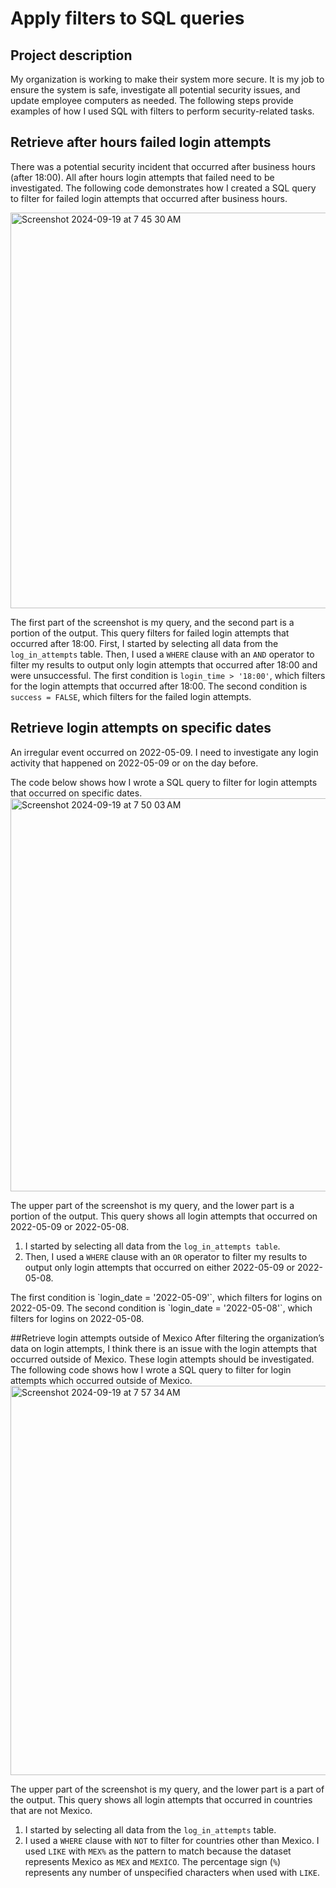 # Apply filters to SQL queries

## Project description
My organization is working to make their system more secure. It is my job to ensure the system
is safe, investigate all potential security issues, and update employee computers as needed.
The following steps provide examples of how I used SQL with filters to perform
security-related tasks.

## Retrieve after hours failed login attempts
There was a potential security incident that occurred after business hours (after 18:00). All after
hours login attempts that failed need to be investigated.
The following code demonstrates how I created a SQL query to filter for failed login attempts
that occurred after business hours.

<img width="633" alt="Screenshot 2024-09-19 at 7 45 30 AM" src="https://github.com/user-attachments/assets/09fd12c3-c666-4bcb-ab3b-3609c1e20a2a">

The first part of the screenshot is my query, and the second part is a portion of the output.
This query filters for failed login attempts that occurred after 18:00. First, I started by selecting
all data from the `log_in_attempts` table. Then, I used a `WHERE` clause with an `AND` operator
to filter my results to output only login attempts that occurred after 18:00 and were
unsuccessful. The first condition is `login_time > '18:00'`, which filters for the login
attempts that occurred after 18:00. The second condition is `success = FALSE`, which filters
for the failed login attempts.

## Retrieve login attempts on specific dates
An irregular event occurred on 2022-05-09. I need to investigate any login activity that happened on 2022-05-09
or on the day before.

The code below shows how I wrote a SQL query to filter for login attempts that
occurred on specific dates.
<img width="629" alt="Screenshot 2024-09-19 at 7 50 03 AM" src="https://github.com/user-attachments/assets/4d04bfc4-36fb-405d-895f-773f5c375d9a">

The upper part of the screenshot is my query, and the lower part is a portion of the output.
This query shows all login attempts that occurred on 2022-05-09 or 2022-05-08. 
1) I started by selecting all data from the `log_in_attempts table`.
2) Then, I used a `WHERE` clause with an `OR` operator to filter my results to output only login attempts that occurred on either
2022-05-09 or 2022-05-08.
<div>The first condition is `login_date = '2022-05-09'`, which filters for logins on 2022-05-09. The second condition is `login_date = '2022-05-08'`, which filters for logins on 2022-05-08.</div>

##Retrieve login attempts outside of Mexico
After filtering the organization’s data on login attempts, I think there is an issue with the
login attempts that occurred outside of Mexico. These login attempts should be investigated.
The following code shows how I wrote a SQL query to filter for login attempts which
occurred outside of Mexico.
<img width="623" alt="Screenshot 2024-09-19 at 7 57 34 AM" src="https://github.com/user-attachments/assets/7f22a85c-8051-45fa-ace7-c3a6f4dc7cc2">

The upper part of the screenshot is my query, and the lower part is a part of the output.
This query shows all login attempts that occurred in countries that are not Mexico. 
1) I started by selecting all data from the `log_in_attempts` table.
2) I used a `WHERE` clause with `NOT` to filter for countries other than Mexico. I used `LIKE` with `MEX%` as the pattern to
match because the dataset represents Mexico as `MEX` and `MEXICO`. The percentage sign (`%`)
represents any number of unspecified characters when used with `LIKE`.
